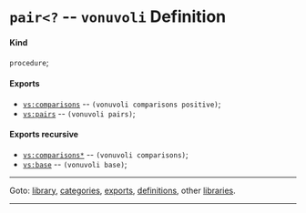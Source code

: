 

<a id='definition__vonuvoli__pair_3c_3f'></a>

# `pair<?` -- `vonuvoli` Definition


<a id='definition__vonuvoli__pair_3c_3f__kind'></a>

#### Kind

`procedure`;


<a id='definition__vonuvoli__pair_3c_3f__exports'></a>

#### Exports

 * [`vs:comparisons`](../../vonuvoli/exports/vs_3a_comparisons.md#export__vonuvoli__vs_3a_comparisons) -- `(vonuvoli comparisons positive)`;
 * [`vs:pairs`](../../vonuvoli/exports/vs_3a_pairs.md#export__vonuvoli__vs_3a_pairs) -- `(vonuvoli pairs)`;


<a id='definition__vonuvoli__pair_3c_3f__exports-recursive'></a>

#### Exports recursive

 * [`vs:comparisons*`](../../vonuvoli/exports/vs_3a_comparisons_2a.md#export__vonuvoli__vs_3a_comparisons_2a) -- `(vonuvoli comparisons)`;
 * [`vs:base`](../../vonuvoli/exports/vs_3a_base.md#export__vonuvoli__vs_3a_base) -- `(vonuvoli base)`;

----

Goto: [library](../../vonuvoli/_index.md#library__vonuvoli), [categories](../../vonuvoli/categories/_index.md#toc__vonuvoli__categories), [exports](../../vonuvoli/exports/_index.md#toc__vonuvoli__exports), [definitions](../../vonuvoli/definitions/_index.md#toc__vonuvoli__definitions), other [libraries](../../_libraries.md#toc__libraries).

----

